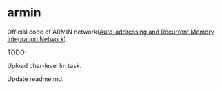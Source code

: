 # armin
Official code of ARMIN network([Auto-addressing and Recurrent Memory Integration Network](https://arxiv.org/abs/1906.12087)).

TODO:

Upload char-level lm task.

Update readme.md.
